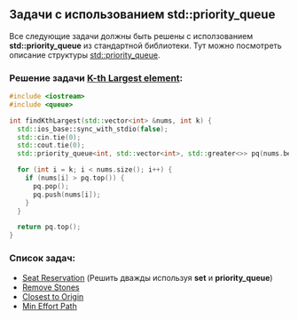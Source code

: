 ## Задачи с использованием std::priority_queue
Все следующие задачи должны быть решены с исползованием **std::priority_queue** из стандартной библиотеки.
Тут можно посмотреть описание структуры [std::priority_queue](https://en.cppreference.com/w/cpp/container/priority_queue).
### Решение задачи [K-th Largest element](https://leetcode.com/problems/kth-largest-element-in-an-array/):
```c++
#include <iostream>
#include <queue>

int findKthLargest(std::vector<int> &nums, int k) {
  std::ios_base::sync_with_stdio(false);
  std::cin.tie(0);
  std::cout.tie(0);
  std::priority_queue<int, std::vector<int>, std::greater<>> pq(nums.begin(), nums.begin() + k);

  for (int i = k; i < nums.size(); i++) {
    if (nums[i] > pq.top()) {
      pq.pop();
      pq.push(nums[i]);
    }
  }

  return pq.top();
}
```

### Список задач:
* [Seat Reservation](https://leetcode.com/problems/seat-reservation-manager/) (Решить дважды используя **set** и **priority_queue**)
* [Remove Stones](https://leetcode.com/problems/remove-stones-to-minimize-the-total/)
* [Closest to Origin](https://leetcode.com/problems/k-closest-points-to-origin/)
* [Min Effort Path](https://leetcode.com/problems/path-with-minimum-effort/)
